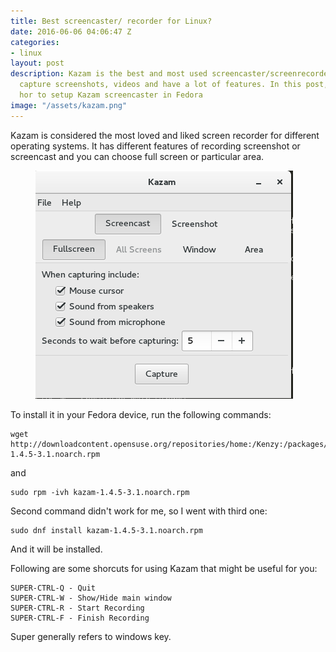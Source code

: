 ```yaml
---
title: Best screencaster/ recorder for Linux?
date: 2016-06-06 04:06:47 Z
categories:
- linux
layout: post
description: Kazam is the best and most used screencaster/screenrecorder that can
  capture screenshots, videos and have a lot of features. In this post, you will know
  hor to setup Kazam screencaster in Fedora
image: "/assets/kazam.png"
---
```


Kazam is considered the most loved and liked screen recorder for different operating systems.
It has different features of recording screenshot or screencast and you can choose full screen or particular area.

<figure><img src="/assets/kazam.png" alt="" /> </figure>

To install it in your Fedora device, run the following commands:

    wget http://downloadcontent.opensuse.org/repositories/home:/Kenzy:/packages/Fedora_23/noarch/kazam-1.4.5-3.1.noarch.rpm
    
 and 

    sudo rpm -ivh kazam-1.4.5-3.1.noarch.rpm

 Second command didn't work for me, so I went with third one:

    sudo dnf install kazam-1.4.5-3.1.noarch.rpm

And it will be installed.

Following are some shorcuts for using Kazam that might be useful for you:

    SUPER-CTRL-Q - Quit
	SUPER-CTRL-W - Show/Hide main window
	SUPER-CTRL-R - Start Recording
	SUPER-CTRL-F - Finish Recording

Super generally refers to windows key.